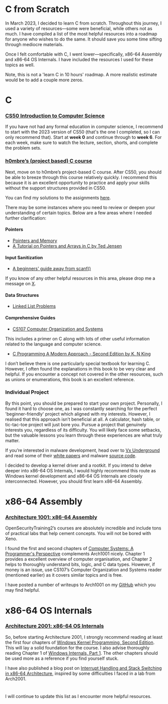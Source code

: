 # C from Scratch

In March 2023, I decided to learn C from scratch. Throughout this journey, I used a variety of resources—some were beneficial, while others not as much. I have compiled a list of the most helpful resources into a roadmap for anyone who wishes to do the same. It should save you some time sifting through mediocre materials.

Once I felt comfortable with C, I went lower—specifically, x86-64 Assembly and x86-64 OS Internals. I have included the resources I used for these topics as well.

Note, this is not a 'learn C in 10 hours' roadmap. A more realistic estimate would be to add a couple more zeros. 

# C
### [CS50 Introduction to Computer Science](https://cs50.harvard.edu/x/2023/)

If you have not had any formal education in computer science, I recommend to start with the 2023 version of CS50 (that's the one I completed, so I can only recommend that). Start at **week 0** and continue through to **week 6**. For each week, make sure to watch the lecture, section, shorts, and complete the problem sets.

### [h0mbre’s (project based) C course](https://github.com/h0mbre/Learning-C)

Next, move on to h0mbre’s project-based C course. After CS50, you should be able to breeze through this course relatively quickly. I recommend this because it is an excellent opportunity to practice and apply your skills without the support structures provided in CS50.

You can find my solutions to the assignments [here](https://github.com/theokwebb/Learning-C).

There may be some instances where you need to review or deepen your understanding of certain topics. Below are a few areas where I needed further clarification:

#### Pointers
- [Pointers and Memory](http://cslibrary.stanford.edu/102/PointersAndMemory.pdf)
- [A Tutorial on Pointers and Arrays in C by Ted Jensen](https://github.com/jflaherty/ptrtut13/tree/master/md)

#### Input Sanitization
- [A beginners' guide away from scanf()](https://www.sekrit.de/webdocs/c/beginners-guide-away-from-scanf.html)

If you know of any other helpful resources in this area, please drop me a message on [X](https://twitter.com/theokwebb).

#### Data Structures
- [Linked List Problems](http://cslibrary.stanford.edu/105/LinkedListProblems.pdf)

#### Comprehensive Guides
- [CS107 Computer Organization and Systems](https://stanford.edu/~cgregg/cgi-bin/107-reader/)

This includes a primer on C along with lots of other useful information related to the language and computer science.

- [C Programming A Modern Approach - Second Edition by K. N King](https://archive.org/details/c-programming-a-modern-approach-2nd-ed-c-89-c-99-king-by)

I don’t believe there is one particularly special textbook for learning C. However, I often found the explanations in this book to be very clear and helpful. If you encounter a concept not covered in the other resources, such as unions or enumerations, this book is an excellent reference.

### Individual Project
By this point, you should be prepared to start your own project. Personally, I found it hard to choose one, as I was constantly searching for the perfect 'beginner-friendly' project which aligned with my interests. However, I realised that this approach isn’t beneficial at all. A calculator, hash table, or tic-tac-toe project will just bore you. Pursue a project that genuinely interests you, regardless of its difficulty. You will likely face some setbacks, but the valuable lessons you learn through these experiences are what truly matter.

If you’re interested in malware development, head over to [Vx Underground](https://vx-underground.org/) and read some of their [white papers](https://github.com/vxunderground/VXUG-Papers) and malware [source code](https://github.com/vxunderground/MalwareSourceCode). 

I decided to develop a kernel driver and a rootkit. If you intend to delve deeper into x86-64 OS Internals, I would highly recommend this route as Windows kernel development and x86-64 OS Internals are closely interconnected. However, you should first learn x86-64 Assembly.

# x86-64 Assembly

### [Architecture 1001: x86-64 Assembly](https://p.ost2.fyi/courses/course-v1:OpenSecurityTraining2+Arch1001_x86-64_Asm+2021_v1/about)

OpenSecurityTraining2’s courses are absolutely incredible and include tons of practical labs that help cement concepts. You will not be bored with Xeno.

I found the first and second chapters of [Computer Systems: A Programmer's Perspective](https://www.pearson.com/en-us/subject-catalog/p/computer-systems-a-programmers-perspective/P200000003479/9780138105396) complements Arch1001 nicely. Chapter 1 provides a excellent overview of computer organisation, and Chapter 2 helps to thoroughly understand bits, logic, and C data types. However, if money is an issue, use CS107’s Computer Organization and Systems reader (mentioned earlier) as it covers similar topics and is free.

I have posted a number of writeups to Arch1001 on my [GitHub](https://github.com/theokwebb/my-writeups) which you may find helpful.

# x86-64 OS Internals

### [Architecture 2001: x86-64 OS Internals](https://p.ost2.fyi/courses/course-v1:OpenSecurityTraining2+Arch2001_x86-64_OS_Internals+2021_v1/about)

So, before starting Architecture 2001, I strongly recommend reading at least the first four chapters of [Windows Kernel Programming, Second Edition](https://leanpub.com/windowskernelprogrammingsecondedition). This will lay a solid foundation for the course. I also advise thoroughly reading Chapter 1 of [Windows Internals, Part 1](https://www.microsoftpressstore.com/store/windows-internals-part-1-system-architecture-processes-9780735684188). The other chapters should be used more as a reference if you find yourself stuck.

I have also published a blog post on [Interrupt Handling and Stack Switching in x86-64 Architecture](https://theokwebb.github.io/posts/interrupt-handling-and-stack-switching/), inspired by some difficulties I faced in a lab from Arch2001.

#

I will continue to update this list as I encounter more helpful resources.
